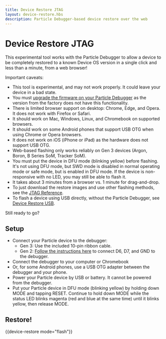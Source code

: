 ```yaml
---
title: Device Restore JTAG
layout: device-restore.hbs
description: Particle Debugger-based device restore over the web
---
```


# Device Restore JTAG

This experimental tool works with the Particle Debugger to allow a device to be completely restored to a known Device OS version in a single click and less than a minute, from a web browser!

Important caveats:

- This tool is experimental, and may not work properly. It could leave your device in a bad state.
- You must [upgrade the firmware on your Particle Debugger](/reference/datasheets/accessories/debugger/#upgrading-the-debugger) as the version from the factory does not have this functionality.
- There is limited browser support on desktop: Chrome, Edge, and Opera. It does not work with Firefox or Safari. 
- It should work on Mac, Windows, Linux, and Chromebook on supported browsers.
- It should work on some Android phones that support USB OTG when using Chrome or Opera browsers.
- It does not work on iOS (iPhone or iPad) as the hardware does not support USB OTG.
- Web-based flashing only works reliably on Gen 3 devices (Argon, Boron, B Series SoM, Tracker SoM).
- You must put the device in DFU mode (blinking yellow) before flashing. It's not using DFU mode, but SWD mode is disabled in normal operating mode or safe mode, but is enabled in DFU mode. If the device is non-responsive with no LED, you may still be able to flash it.
- It takes about 3 minutes from a browser vs. 1 minute for drag-and-drop.
- To just download the restore images and use other flashing methods, see the [JTAG Reference](/reference/developer-tools/jtag/).
- To flash a device using USB directly, without the Particle Debugger, see [Device Restore USB](/tools/device-restore/device-restore-usb/).

Still ready to go?

## Setup

- Connect your Particle device to the debugger:
  - Gen 3: Use the included 10-pin ribbon cable.
  - Gen 2: [Follow the instructions here](/reference/datasheets/accessories/debugger/#debugging-gen-2-platforms) to connect D6, D7, and GND to the debugger.
- Connect the debugger to your computer or Chromebook
- Or, for some Android phones, use a USB OTG adapter between the debugger and your phone.
- Power your Particle device by USB or battery. It cannot be powered from the debugger.
- Put your Particle device in DFU mode (blinking yellow) by holding down MODE and tapping RESET. Continue to hold down MODE while the status LED blinks magenta (red and blue at the same time) until it blinks yellow, then release MODE.

## Restore!

{{device-restore mode="flash"}}

